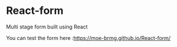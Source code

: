 # React-form
Multi stage form built using React

You can test the form here :https://moe-brmg.github.io/React-form/

